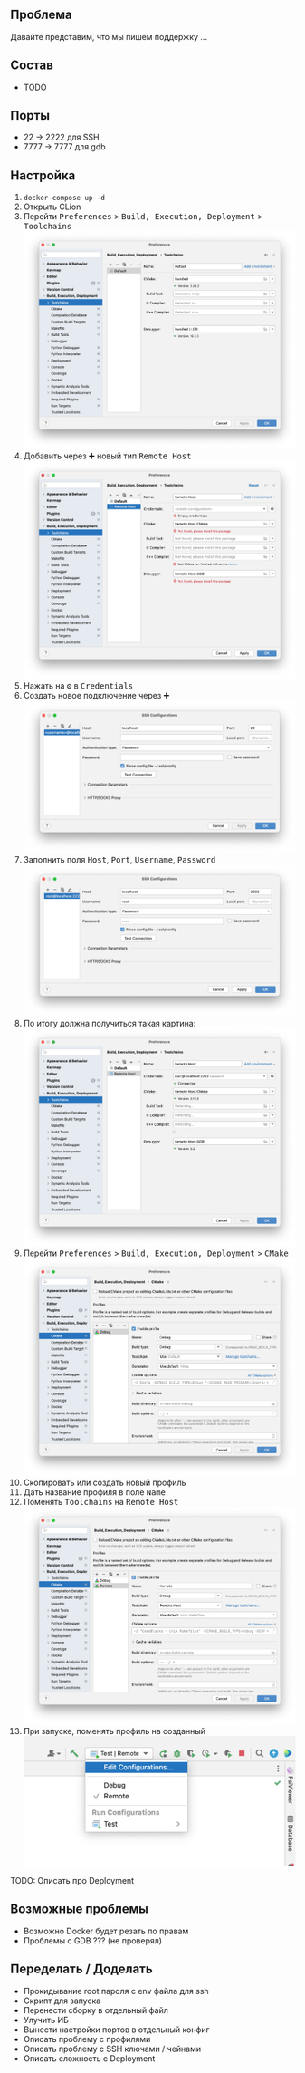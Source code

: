 ## Проблема

Давайте представим, что мы пишем поддержку ...

## Состав

- TODO

## Порты

- 22 -> 2222 для SSH
- 7777 -> 7777 для gdb

## Настройка

1. `docker-compose up -d`
2. Открыть CLion
3. Перейти <kbd>Preferences</kbd> > <kbd>Build, Execution, Deployment</kbd> > <kbd>Toolchains</kbd>
   ![](docs/11.png)
4. Добавить через <kbd>➕</kbd> новый тип <kbd>Remote Host</kbd>
   ![](docs/12.png)
5. Нажать на <kbd>⚙️</kbd> в <kbd>Credentials</kbd>
6. Создать новое подключение через <kbd>➕</kbd>
   ![](docs/13.png)
7. Заполнить поля <kbd>Host</kbd>, <kbd>Port</kbd>, <kbd>Username</kbd>, <kbd>Password</kbd>
   ![](docs/14.png)
8. По итогу должна получиться такая картина:
   ![](docs/15.png)
9. Перейти <kbd>Preferences</kbd> > <kbd>Build, Execution, Deployment</kbd> > <kbd>CMake</kbd>
   ![](docs/21.png)
10. Скопировать или создать новый профиль
11. Дать название профиля в поле <kbd>Name</kbd>
12. Поменять <kbd>Toolchains</kbd> на <kbd>Remote Host</kbd>
    ![](docs/22.png)
13. При запуске, поменять профиль на созданный
    ![](docs/23.png)

TODO: Описать про Deployment

## Возможные проблемы

- Возможно Docker будет резать по правам
- Проблемы с GDB ??? (не проверял)

## Переделать / Доделать

- Прокидывание root пароля с env файла для ssh
- Скрипт для запуска
- Перенести сборку в отдельный файл
- Улучить ИБ
- Вынести настройки портов в отдельный конфиг
- Описать проблему с профилями
- Описать проблему с SSH ключами / чейнами
- Описать сложность с Deployment
